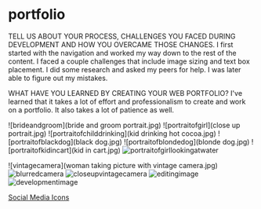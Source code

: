 # portfolio

<!-- REFLECTION OF PORTFOLIO -->

TELL US ABOUT YOUR PROCESS, CHALLENGES YOU FACED DURING DEVELOPMENT AND HOW YOU OVERCAME THOSE CHANGES.
 I first started with the navigation and worked my way down to the rest of the content.
 I faced a couple challenges that include image sizing and text box placement. I did some research and asked my peers for help. I was later able to figure out my mistakes.

WHAT HAVE YOU LEARNED BY CREATING YOUR WEB PORTFOLIO?
I've learned that it takes a lot of effort and professionalism to create and work on a portfolio. It also takes a lot of patience as well.

<!-- IMAGES TAKEN BY ME  -->
![brideandgroom](bride and groom portrait.jpg)
![portraitofgirl](close up portrait.jpg)
![portraitofchilddrinking](kid drinking hot cocoa.jpg)
![portraitofblackdog](black dog.jpg)
![portraitofblondedog](blonde dog.jpg)
![portraitofkidincart](kid in cart.jpg)
![portraitofgirllookingatwater](portraitofgirllookingatwater.jpg)

<!-- IMAGES TAKEN FROM https://www.freepik.com/ AND https://www.pexels.com/ -->
![vintagecamera](woman taking picture with vintage camera.jpg)
![blurredcamera](professional-camera-blurred.jpg)
![closeupvintagecamera](closeup-vintage-film-retro-camera-male-hands.jpg)
![editingimage](pexels-george-milton-7015027.jpg)
![developmentimage](pexels-annushka-ahuja-8114093.jpg)

<!-- LINKS USED -->
[Social Media Icons](https://cdnjs.cloudflare.com/ajax/libs/font-awesome/4.7.0/css/font-awesome.min.css)